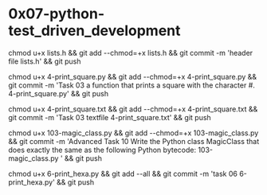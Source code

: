 # 0x07-python-test_driven_development

chmod u+x lists.h && git add --chmod=+x lists.h && git commit -m 'header file lists.h' && git push

chmod u+x 4-print_square.py && git add --chmod=+x 4-print_square.py && git commit -m 'Task 03 a function that prints a square with the character #. 4-print_square.py' && git push


chmod u+x 4-print_square.txt && git add --chmod=+x 4-print_square.txt && git commit -m 'Task 03 textfile 4-print_square.txt' && git push



chmod u+x 103-magic_class.py  && git add --chmod=+x 103-magic_class.py  && git commit -m 'Advanced Task 10 Write the Python class MagicClass that does exactly the same as the following Python bytecode: 103-magic_class.py ' && git push

chmod u+x 6-print_hexa.py && git add --all && git commit -m 'task 06 6-print_hexa.py' && git push
